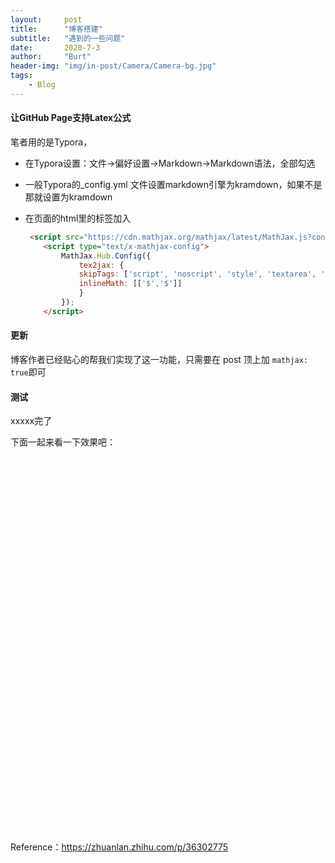 ```yaml
---
layout:     post
title:      "博客搭建"
subtitle:   "遇到的一些问题"
date:       2020-7-3
author:     "Burt"
header-img: "img/in-post/Camera/Camera-bg.jpg"
tags:
    - Blog
---
```



#### 让GitHub Page支持Latex公式

笔者用的是Typora，

- 在Typora设置：文件→偏好设置→Markdown→Markdown语法，全部勾选

- 一般Typora的_config.yml 文件设置markdown引擎为kramdown，如果不是那就设置为kramdown

- 在页面的html里的<head>标签加入

  ```html
   <script src="https://cdn.mathjax.org/mathjax/latest/MathJax.js?config=TeX-AMS-MML_HTMLorMML" type="text/javascript"></script>
      <script type="text/x-mathjax-config">
          MathJax.Hub.Config({
              tex2jax: {
              skipTags: ['script', 'noscript', 'style', 'textarea', 'pre'],
              inlineMath: [['$','$']]
              }
          });
      </script>
  ```



#### 更新

博客作者已经贴心的帮我们实现了这一功能，只需要在 post 顶上加 `mathjax: true`即可



#### 测试

xxxxx完了

下面一起来看一下效果吧：
<html lang="en-us">

  <head>
    <link rel="stylesheet" href="/assets/Game/Game_Tetris/TemplateData/style.css">
    <script src="/assets/Game/Game_Tetris/TemplateData/UnityProgress.js"></script>  
    <script src="/assets/Game/Game_Tetris/Build/UnityLoader.js"></script>
    <script>
      var unityInstance = UnityLoader.instantiate("gameContainer", "/assets/Game/Game_Tetris/Build/Game_Tetris.json", {onProgress: UnityProgress});
        function changeSceneName(){
         unityInstance.SendMessage("SceneManager","setSceneName","RimLight_Lambert");
      }
    </script>
  </head>
  <body>
    <div class="webgl-content">
      <div id="gameContainer" style="width: 960px; height: 600px"></div>
      <div class="footer">
        <div class="webgl-logo"></div>
        <div class="fullscreen" onclick="gameInstance.SetFullscreen(1)"></div>
      </div>
    </div>
  </body>
</html>


Reference：https://zhuanlan.zhihu.com/p/36302775
